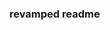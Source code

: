 ### revamped readme

<!--
**YEETy8/YEETy8** is a ✨ _special_ ✨ repository because its `README.md` (this file) appears on your GitHub profile.

tests
